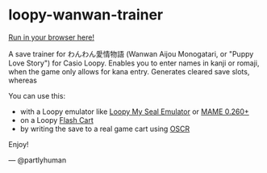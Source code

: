 # loopy-wanwan-trainer

[Run in your browser here!](https://wan.loopy.land/)

A save trainer for わんわん愛情物語 (Wanwan Aijou Monogatari, or "Puppy Love Story") for Casio Loopy.
Enables you to enter names in kanji or romaji, when the game only allows for kana entry.
Generates cleared save slots, whereas 

You can use this:
* with a Loopy emulator like [Loopy My Seal Emulator](https://github.com/PSI-Rockin/LoopyMSE) or [MAME 0.260+](https://github.com/mamedev/mame)
* on a Loopy [Flash Cart](https://github.com/partlyhuman/loopycart)
* by writing the save to a real game cart using [OSCR](https://github.com/sanni/cartreader)

Enjoy!

— @partlyhuman
